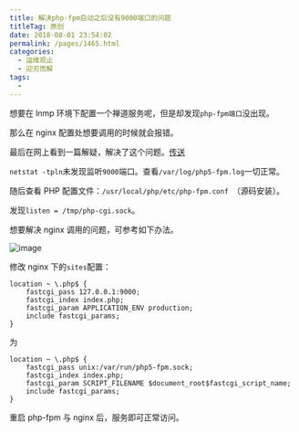 ```yaml
---
title: 解决php-fpm启动之后没有9000端口的问题
titleTag: 原创
date: 2018-08-01 23:54:02
permalink: /pages/1465.html
categories:
  - 运维观止
  - 迎刃而解
tags:
  - 
---
```


想要在 lnmp 环境下配置一个禅道服务呢，但是却发现`php-fpm端口`没出现。



那么在 nginx 配置处想要调用的时候就会报错。



最后在网上看到一篇解疑，解决了这个问题。[传送](https://blog.csdn.net/bujidexinq/article/details/70209625)



`netstat -tpln`未发现监听`9000`端口。查看`/var/log/php5-fpm.log`一切正常。



随后查看 PHP 配置文件：`/usr/local/php/etc/php-fpm.conf `（源码安装）。



发现`listen = /tmp/php-cgi.sock`。



想要解决 nginx 调用的问题，可参考如下办法。





![image](http://t.eryajf.net/imgs/2021/09/f745760ca485b3ef.jpg)





修改 nginx 下的`sites`配置：



```nginx
location ~ \.php$ {
    fastcgi_pass 127.0.0.1:9000;
    fastcgi_index index.php;
    fastcgi_param APPLICATION_ENV production;
    include fastcgi_params;
}
```



为



```nginx
location ~ \.php$ {
    fastcgi_pass unix:/var/run/php5-fpm.sock;
    fastcgi_index index.php;
    fastcgi_param SCRIPT_FILENAME $document_root$fastcgi_script_name;
    include fastcgi_params;
}
```



重启 php-fpm 与 nginx 后，服务即可正常访问。

